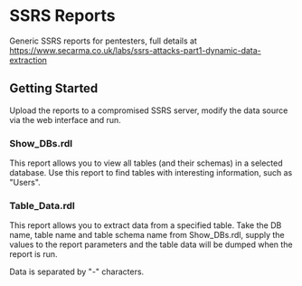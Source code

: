 # SSRS Reports

Generic SSRS reports for pentesters, full details at https://www.secarma.co.uk/labs/ssrs-attacks-part1-dynamic-data-extraction

## Getting Started

Upload the reports to a compromised SSRS server, modify the data source via the web interface and run.

### Show_DBs.rdl

This report allows you to view all tables (and their schemas) in a selected database. Use this report to find tables with interesting information, such as "Users".

### Table_Data.rdl

This report allows you to extract data from a specified table. Take the DB name, table name and table schema name from Show_DBs.rdl, supply the values to the report parameters and the table data will be dumped when the report is run. 

Data is separated by "-" characters. 



